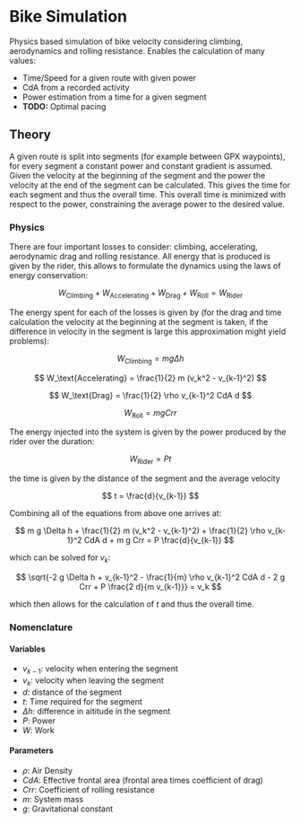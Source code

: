 # Bike Simulation
Physics based simulation of bike velocity considering climbing, aerodynamics
and rolling resistance. Enables the calculation of many values:
 * Time/Speed for a given route with given power
 * CdA from a recorded activity
 * Power estimation from a time for a given segment
 * **TODO:** Optimal pacing

## Theory
A given route is split into segments (for example between GPX waypoints),
for every segment a constant power and constant gradient is assumed.
Given the velocity at the beginning of the segment and the power the velocity
at the end of the segment can be calculated. This gives the time for each
segment and thus the overall time. This overall time is minimized with respect
to the power, constraining the average power to the desired value.

### Physics
There are four important losses to consider: climbing, accelerating,
aerodynamic drag and rolling resistance. All energy that is produced is given by the rider, this allows to formulate
the dynamics using the laws of energy conservation:

$$
W_\text{Climbing} + W_\text{Accelerating} + W_\text{Drag} + W_\text{Roll} = W_\text{Rider}
$$

The energy spent for each of the losses is given by (for the drag and time calculation the velocity at the beginning at the segment is taken,
if the difference in velocity in the segment is large this approximation might yield problems):

$$
W_\text{Climbing} = m g \Delta h
$$

$$
W_\text{Accelerating} = \frac{1}{2} m (v_k^2 - v_{k-1}^2)
$$

$$
W_\text{Drag} = \frac{1}{2} \rho v_{k-1}^2 CdA d
$$

$$
W_\text{Roll} = m g Crr
$$

The energy injected into the system is given by the power produced by the rider over the duration:

$$
W_\text{Rider} = P t
$$

the time is given by the distance of the segment and the average velocity

$$
t = \frac{d}{v_{k-1}}
$$

Combining all of the equations from above one arrives at:

$$
m g \Delta h + \frac{1}{2} m (v_k^2 - v_{k-1}^2) +  \frac{1}{2} \rho v_{k-1}^2 CdA d +  m g Crr = P \frac{d}{v_{k-1}}
$$

which can be solved for $v_k$:

$$ 
\sqrt{-2 g \Delta h + v_{k-1}^2 - \frac{1}{m} \rho v_{k-1}^2 CdA d - 2 g Crr + P \frac{2 d}{m v_{k-1}}} = v_k
$$

which then allows for the calculation of $t$ and thus the overall time.

### Nomenclature
#### Variables
 * $v_{k-1}$: velocity when entering the segment
 * $v_k$: velocity when leaving the segment
 * $d$: distance of the segment
 * $t$: Time required for the segment
 * $\Delta h$: difference in altitude in the segment
 * $P$: Power
 * $W$: Work

#### Parameters
 * $\rho$: Air Density
 * $CdA$: Effective frontal area (frontal area times coefficient of drag)
 * $Crr$: Coefficient of rolling resistance
 * $m$: System mass
 * $g$: Gravitational constant

